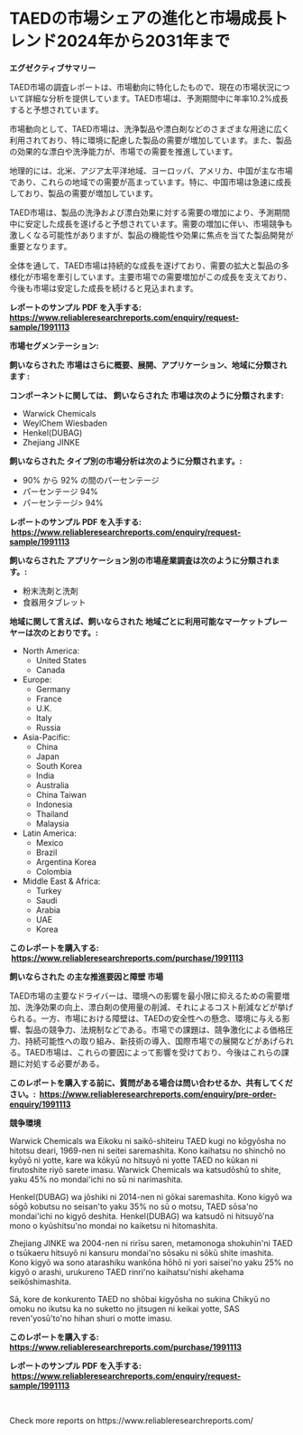 <p><h1>TAEDの市場シェアの進化と市場成長トレンド2024年から2031年まで</h1></p><p><strong>エグゼクティブサマリー</strong></p>
<p><p>TAED市場の調査レポートは、市場動向に特化したもので、現在の市場状況について詳細な分析を提供しています。TAED市場は、予測期間中に年率10.2%成長すると予想されています。</p><p>市場動向として、TAED市場は、洗浄製品や漂白剤などのさまざまな用途に広く利用されており、特に環境に配慮した製品の需要が増加しています。また、製品の効果的な漂白や洗浄能力が、市場での需要を推進しています。</p><p>地理的には、北米、アジア太平洋地域、ヨーロッパ、アメリカ、中国が主な市場であり、これらの地域での需要が高まっています。特に、中国市場は急速に成長しており、製品の需要が増加しています。</p><p>TAED市場は、製品の洗浄および漂白効果に対する需要の増加により、予測期間中に安定した成長を遂げると予想されています。需要の増加に伴い、市場競争も激しくなる可能性がありますが、製品の機能性や効果に焦点を当てた製品開発が重要となります。</p><p>全体を通して、TAED市場は持続的な成長を遂げており、需要の拡大と製品の多様化が市場を牽引しています。主要市場での需要増加がこの成長を支えており、今後も市場は安定した成長を続けると見込まれます。</p></p>
<p><strong>レポートのサンプル PDF を入手する: <a href="https://www.reliableresearchreports.com/enquiry/request-sample/1991113">https://www.reliableresearchreports.com/enquiry/request-sample/1991113</a></strong></p>
<p><strong>市場セグメンテーション:</strong></p>
<p><strong> 飼いならされた 市場はさらに概要、展開、アプリケーション、地域に分類されます :</strong></p>
<p><strong>コンポーネントに関しては、 飼いならされた 市場は次のように分類されます: &nbsp;</strong></p>
<p><ul><li>Warwick Chemicals</li><li>WeylChem Wiesbaden</li><li>Henkel(DUBAG)</li><li>Zhejiang JINKE</li></ul></p>
<p><strong> 飼いならされた タイプ別の市場分析は次のように分類されます。:</strong></p>
<p><ul><li>90% から 92% の間のパーセンテージ</li><li>パーセンテージ 94%</li><li>パーセンテージ> 94%</li></ul></p>
<p><strong>レポートのサンプル PDF を入手する: &nbsp;<a href="https://www.reliableresearchreports.com/enquiry/request-sample/1991113">https://www.reliableresearchreports.com/enquiry/request-sample/1991113</a></strong></p>
<p><strong> 飼いならされた アプリケーション別の市場産業調査は次のように分類されます。:</strong></p>
<p><ul><li>粉末洗剤と洗剤</li><li>食器用タブレット</li></ul></p>
<p><strong>地域に関して言えば、飼いならされた 地域ごとに利用可能なマーケットプレーヤーは次のとおりです。:</strong></p>
<p><ul>
    <li>
        North America:
        <ul>
            <li>United States</li>
            <li>Canada</li>
        </ul>
    </li>
    <li>
        Europe:
        <ul>
            <li>Germany</li>
            <li>France</li>
            <li>U.K.</li>
            <li>Italy</li>
            <li>Russia</li>
        </ul>
    </li>
    <li>
        Asia-Pacific:
        <ul>
            <li>China</li>
            <li>Japan</li>
            <li>South Korea</li>
            <li>India</li>
            <li>Australia</li>
            <li>China Taiwan</li>
            <li>Indonesia</li>
            <li>Thailand</li>
            <li>Malaysia</li>
        </ul>
    </li>
    <li>
        Latin America:
        <ul>
            <li>Mexico</li>
            <li>Brazil</li>
            <li>Argentina Korea</li>
            <li>Colombia</li>
        </ul>
    </li>
    <li>
        Middle East & Africa:
        <ul>
            <li>Turkey</li>
            <li>Saudi</li>
            <li>Arabia</li>
            <li>UAE</li>
            <li>Korea</li>
        </ul>
    </li>
    </ul></p>
<p><strong>このレポートを購入する: &nbsp;<a href="https://www.reliableresearchreports.com/purchase/1991113">https://www.reliableresearchreports.com/purchase/1991113</a></strong></p>
<p><strong>飼いならされた の主な推進要因と障壁 市場</strong></p>
<p><p>TAED市場の主要なドライバーは、環境への影響を最小限に抑えるための需要増加、洗浄効果の向上、漂白剤の使用量の削減、それによるコスト削減などが挙げられる。一方、市場における障壁は、TAEDの安全性への懸念、環境に与える影響、製品の競争力、法規制などである。市場での課題は、競争激化による価格圧力、持続可能性への取り組み、新技術の導入、国際市場での展開などがあげられる。TAED市場は、これらの要因によって影響を受けており、今後はこれらの課題に対処する必要がある。</p></p>
<p><strong>このレポートを購入する前に、質問がある場合は問い合わせるか、共有してください。:&nbsp; <a href="https://www.reliableresearchreports.com/enquiry/pre-order-enquiry/1991113">https://www.reliableresearchreports.com/enquiry/pre-order-enquiry/1991113</a></strong></p>
<p><strong>競争環境</strong></p>
<p><p>Warwick Chemicals wa Eikoku ni saikō-shiteiru TAED kugi no kōgyōsha no hitotsu deari, 1969-nen ni seitei saremashita. Kono kaihatsu no shinchō no kyōyō ni yotte, kare wa kōkyū no hitsuyō ni yotte TAED no kūkan ni firutoshite riyō sarete imasu. Warwick Chemicals wa katsudōshū to shite, yaku 45% no mondai'ichi no sū ni narimashita. </p><p>Henkel(DUBAG) wa jōshiki ni 2014-nen ni gōkai saremashita. Kono kigyō wa sōgō kobutsu no seisan'to yaku 35% no sū o motsu, TAED sōsa'no mondai'ichi no kigyō deshita. Henkel(DUBAG) wa katsudō ni hitsuyō'na mono o kyūshitsu'no mondai no kaiketsu ni hitomashita. </p><p>Zhejiang JINKE wa 2004-nen ni rirīsu saren, metamonoga shokuhin'ni TAED o tsūkaeru hitsuyō ni kansuru mondai'no sōsaku ni sōkū shite imashita. Kono kigyō wa sono atarashiku wankōna hōhō ni yori saisei'no yaku 25% no kigyō o arashi, urukureno TAED rinri'no kaihatsu'nishi akehama seikōshimashita. </p><p>Sā, kore de konkurento TAED no shōbai kigyōsha no sukina Chikyū no omoku no ikutsu ka no suketto no jitsugen ni keikai yotte, SAS reven'yosū'to'no hihan shuri o motte imasu.</p></p>
<p><strong>このレポートを購入する: &nbsp; <a href="https://www.reliableresearchreports.com/purchase/1991113">https://www.reliableresearchreports.com/purchase/1991113</a></strong></p>
<p><strong>レポートのサンプル PDF を入手する: &nbsp;<a href="https://www.reliableresearchreports.com/enquiry/request-sample/1991113">https://www.reliableresearchreports.com/enquiry/request-sample/1991113</a></strong><strong></strong></p>
<p>&nbsp;</p>
<p>Check more reports on https://www.reliableresearchreports.com/</p>